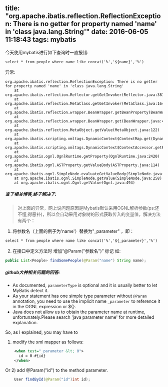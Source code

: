 title: "org.apache.ibatis.reflection.ReflectionException: There is no getter for property named 'name' in 'class java.lang.String'"
date: 2016-06-05 11:18:43
tags: mybatis
---

今天使用mybatis进行如下查询时一直报错:
```xml
select * from people where name like concat('%','${name}','%')
```
<!--more-->
异常:
```
org.apache.ibatis.reflection.ReflectionException: There is no getter for property named 'name' in 'class java.lang.String'
	at org.apache.ibatis.reflection.Reflector.getGetInvoker(Reflector.java:381)
	at org.apache.ibatis.reflection.MetaClass.getGetInvoker(MetaClass.java:164)
	at org.apache.ibatis.reflection.wrapper.BeanWrapper.getBeanProperty(BeanWrapper.java:162)
	at org.apache.ibatis.reflection.wrapper.BeanWrapper.get(BeanWrapper.java:49)
	at org.apache.ibatis.reflection.MetaObject.getValue(MetaObject.java:122)
	at org.apache.ibatis.scripting.xmltags.DynamicContext$ContextMap.get(DynamicContext.java:94)
	at org.apache.ibatis.scripting.xmltags.DynamicContext$ContextAccessor.getProperty(DynamicContext.java:108)
	at org.apache.ibatis.ognl.OgnlRuntime.getProperty(OgnlRuntime.java:2420)
	at org.apache.ibatis.ognl.ASTProperty.getValueBody(ASTProperty.java:114)
	at org.apache.ibatis.ognl.SimpleNode.evaluateGetValueBody(SimpleNode.java:212)
	at org.apache.ibatis.ognl.SimpleNode.getValue(SimpleNode.java:258)
	at org.apache.ibatis.ognl.Ognl.getValue(Ognl.java:494)

```

##### 查了相关博客,终于解决了:
> 对上面的异常，网上说问题原因是Mybatis默认采用OGNL解析参数(ps:还不懂,得恶补)，所以会自动采用对象树的形式获取传入的变量值，解决方法有两个：

1. 将参数名（上面的例子为'name'）替换为"_parameter" ，即：
```xml
select * from people where name like concat('%','${_parameter}','%')
```

2. 在接口中定义方法时 增加“@Param("参数名")” 标记 如:
```java
public List<People> findSomePeople(@Param("name") String name);
```

##### github大神相关问题的回答:

- As documented, `parameterType` is optional and it is usually better to let MyBatis detect it.
- As your statement has one simple type parameter without `@Param` annotation, you need to use the implicit name `_parameter` to reference it in the OGNL expression or ${}.
- Java does not allow us to obtain the parameter name at runtime, unfortunately.Please search 'java parameter name' for more detailed explanation.

So, as I explained, you may have to 
1) modify the xml mapper as follows:
```xml
    <when test="_parameter &lt; 0">
      id = 0-#{id}
    </when>
```
Or 2) add @Param("id") to the method parameter.
```java
    User findById(@Param("id")int id);
```